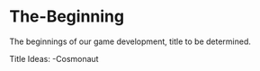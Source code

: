 # The-Beginning
The beginnings of our game development, title to be determined.

Title Ideas:
-Cosmonaut
